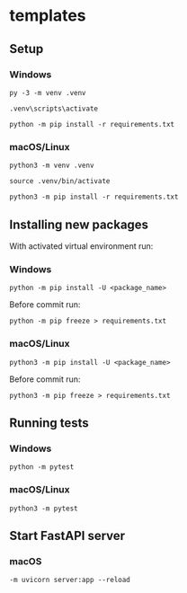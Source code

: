 # templates

## Setup

### Windows

```
py -3 -m venv .venv
```

```
.venv\scripts\activate
```

```
python -m pip install -r requirements.txt
```

### macOS/Linux

```
python3 -m venv .venv
```

```
source .venv/bin/activate
```

```
python3 -m pip install -r requirements.txt
```

## Installing new packages

With activated virtual environment run:

### Windows

```
python -m pip install -U <package_name>
```

Before commit run:

```
python -m pip freeze > requirements.txt
```

### macOS/Linux

```
python3 -m pip install -U <package_name>
```

Before commit run:

```
python3 -m pip freeze > requirements.txt
```

## Running tests

### Windows

```
python -m pytest
```

### macOS/Linux

```
python3 -m pytest
```

## Start FastAPI server

### macOS

```
-m uvicorn server:app --reload
```

